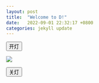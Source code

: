 ```yaml
---
layout: post
title:  "Welcome to D!"
date:   2022-09-01 22:32:17 +0800
categories: jekyll update
---
```

  
<button onclick="document.getElementById('myImage').src='http://static.codebaoku.com/images/eg_bulbon.gif'">开灯</button>

<img id="myImage" border="0" src="http://static.codebaoku.com/images/eg_bulboff.gif" style="text-align:center;">

<button onclick="document.getElementById('myImage').src='http://static.codebaoku.com/images/eg_bulboff.gif'">关灯</button>

    

[jekyll-docs]: https://jekyllrb.com/docs/home
[jekyll-gh]:   https://github.com/jekyll/jekyll
[jekyll-talk]: https://talk.jekyllrb.com/
